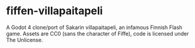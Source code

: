 # fiffen-villapaitapeli

A Godot 4 clone/port of Sakarin villapaitapeli, an infamous Finnish Flash game. Assets are CC0 (sans the character of Fiffe), code is licensed under The Unlicense.
